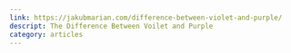 ```yaml
---
link: https://jakubmarian.com/difference-between-violet-and-purple/
descript: The Difference Between Voilet and Purple
category: articles
---
```


